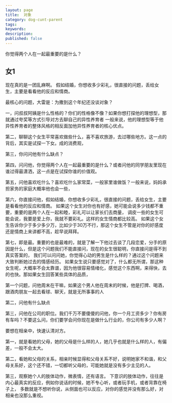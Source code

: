 ```yaml
---
layout: page
title:  对象
category: dog-cunt-parent
tags:
keywords:
description:
published: false
---
```


你觉得两个人在一起最重要的是什么？


## 女1
现在真的是一团乱麻啊。
假如结婚，你想收多少彩礼，很直接的问题，丢给女生，主要是看看他的反应和情商。


最核心的问题，大雷是：为撒到这个年纪还没谈对象？

一，问叔叔阿姨是什么性格的？你们的性格像不像？如果你想打探他的理想型，那就通过夸奖等方式引导对方去聊自己的异性养育者
一般来说，他的理想型等于他异性养育者的整体风格的相反面加他异性养育者的核心优点。

第二，聊聊这个女生平常喜欢做些什么，喜不喜欢旅游，去过哪些地方。这一点的背后，其实是试探一下女。成的消费观，

第三，你问问他有什么缺点？

第四，问问他，你觉得两个人在一起最重要的是什么？或者问他的同学朋友里现在谁过得最潇洒，这一点是在试探你谁的价值观。

第五，问他喜欢吃什么？喜欢吃什么家常菜，一般家里谁做饭？一般来说，妈妈承担家务的家庭大概率他也会一些，

第六，你直接问他，假如结婚，你想收多少彩礼，很直接的问题，丢给女生，主要是看看他的反应和情商。
如果这个女生对你也有好感，她可能会说多少钱都不重要，重要的是两个人在一起和睦，彩礼可以让家长们去商量，
调皮一些的女生可能会说，我要是爱上你，我就不要彩礼。这样的女生情商都比较高。
如果这个女生告诉你少于多少多少万，比如少于30万不行，那这个女生不管是对你的好感度还是情商上来讲都不高，趁早说拜拜。

第七，即是最。重要的也是最难的，就是了解一下他过去谈了几段恋爱，分手的原因是什么，但是这个问题我们不能直接问，现在的女生很聪明，你直接问是得不到真实答案的，
我们可以问问她，你觉得心动的男生是什么样的？通过这个问题来大致判断她过去的情感经历。
如果女生说只要感觉对了，什么都无所谓，那这种女生呢，大概率不会太靠谱，因为他很容易情绪化，感觉这个东西啊，来得快，去的也快。那如果女生回答某些具体的品质，


第一个问题，问他周末在干嘛，如果这个男人他在周末的时候，他是打牌、喝酒，跟酒肉朋友一起去看球、聊天，就是无所事事的人

第二，问他有什么缺点

第三，问他在公司的职位。我们千万不要傻傻的问他，你一个月工资多少？你有房有车吗？不要这么问，你们要学会问你现在是做什么行业的，你公司有多少人啊？

要想在相亲中，快速认清对方。

第一，就是看她的父母，她的父母是什么样的人，她几乎也就是什么样的人，有偏差，一般不会太大。

第二，看她和父母的关系，相亲时候显得和父母关系不好，说明她家不和谐，和父母关系好，这个还不错，一切都听父母的，可能她就是没有多少主见的人。

第三，观察她个人的肢体动作，微表情，还有语言。
下意识的肢体动作，往往是内心最真实的反应，例如你说话的时候，她不专心听，或者玩手机，或者背靠在椅子上，
多数就是不想听你说，从侧面也可以反应，对你的感觉并没有那么好，对相亲也没那么重视。
